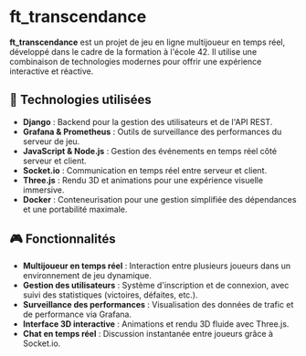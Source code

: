# ft_transcendance

**ft_transcendance** est un projet de jeu en ligne multijoueur en temps réel, développé dans le cadre de la formation à l'école 42. Il utilise une combinaison de technologies modernes pour offrir une expérience interactive et réactive.

## 🚀 Technologies utilisées

- **Django** : Backend pour la gestion des utilisateurs et de l'API REST.
- **Grafana & Prometheus** : Outils de surveillance des performances du serveur de jeu.
- **JavaScript & Node.js** : Gestion des événements en temps réel côté serveur et client.
- **Socket.io** : Communication en temps réel entre serveur et client.
- **Three.js** : Rendu 3D et animations pour une expérience visuelle immersive.
- **Docker** : Conteneurisation pour une gestion simplifiée des dépendances et une portabilité maximale.

## 🎮 Fonctionnalités

- **Multijoueur en temps réel** : Interaction entre plusieurs joueurs dans un environnement de jeu dynamique.
- **Gestion des utilisateurs** : Système d'inscription et de connexion, avec suivi des statistiques (victoires, défaites, etc.).
- **Surveillance des performances** : Visualisation des données de trafic et de performance via Grafana.
- **Interface 3D interactive** : Animations et rendu 3D fluide avec Three.js.
- **Chat en temps réel** : Discussion instantanée entre joueurs grâce à Socket.io.
